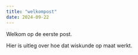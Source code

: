```yaml
---
title: "welkompost"
date: 2024-09-22
---
```




Welkom op de eerste post. 

Hier is uitleg over hoe dat wiskunde op maat werkt. 
